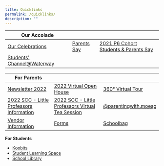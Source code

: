 ```yaml
---
title: Quicklinks
permalink: /quicklinks/
description: ""
---
```


| **Our Accolade**    |  |  |
| -------- | -------- | -------- |
| [Our Celebrations](https://staging.d1vupma46t7042.amplifyapp.com/learning-experiences/celebrations/) | [Parents Say](https://waterwaypri.wixsite.com/wwps-openhouse/parents-say-1)     | [2021 P6 Cohort Students & Parents Say](https://waterwaypri.wixsite.com/wwps-openhouse/2021-p6-cohort-students-parents-say)      |
| [Students' Channel@Waterway](https://staging.d1vupma46t7042.amplifyapp.com/learning-experiences/our-students-our-pride-students-channel/)   |      |  |

| **For Parents**  |  |  |
| -------- | -------- | -------- |
| [Newsletter 2022](https://for.edu.sg/waterwayprinewsletter2022)| [2022 Virtual Open House](https://waterwaypri.wixsite.com/wwps-openhouse)     | [360° Virtual Tour](https://roundme.com/embed/SvllymcqYPP96XdbxZ7Q)      |
| [2022 SCC - Little Professors Information](/files/Information%20%20Sheet%20SCC%20Waterway%20School%202022%2030%20Nov%202021.pdf)|  [2022 SCC - Little Professors Virtual Tea Session](/files/Little%20Professors%20SCC%20Waterway%2030%20Nov%202021.pdf)     | [@parentingwith.moesg](https://instagram.com/parentingwith.moesg) |
| [Vendor Information](https://staging.d1vupma46t7042.amplifyapp.com/parents/vendor-information/)|  [Forms](https://staging.d1vupma46t7042.amplifyapp.com/parents/forms/)     | [Schoolbag](https://www.schoolbag.edu.sg/) |
       
**For Students**

*   [Koobits](http://problemsums.koobits.com/)
*   [Student Learning Space  
    ](https://vle.learning.moe.edu.sg/login)
*   [School Library](https://schoolibrary.moe.edu.sg/waterwaypri/cgi-bin/spydus.exe/MSGTRN/WPAC/HOME)